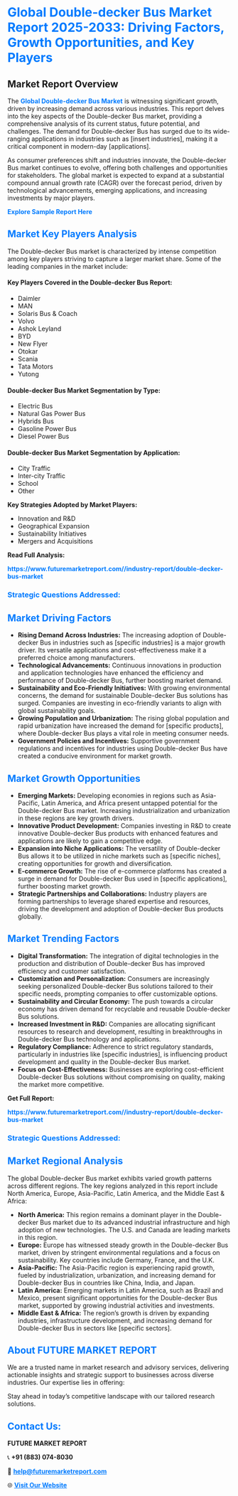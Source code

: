 <h1 style="color: #007BFF;">Global Double-decker Bus Market Report 2025-2033: Driving Factors, Growth Opportunities, and Key Players</h1>

<section id="overview">
<h2>Market Report Overview</h2>
<p>The <a href="https://www.futuremarketreport.com//industry-report/double-decker-bus-market" style="color: #007BFF; text-decoration: none;"><strong>Global Double-decker Bus Market</strong></a> is witnessing significant growth, driven by increasing demand across various industries. This report delves into the key aspects of the Double-decker Bus market, providing a comprehensive analysis of its current status, future potential, and challenges. The demand for Double-decker Bus has surged due to its wide-ranging applications in industries such as [insert industries], making it a critical component in modern-day [applications].</p>
<p>As consumer preferences shift and industries innovate, the Double-decker Bus market continues to evolve, offering both challenges and opportunities for stakeholders. The global market is expected to expand at a substantial compound annual growth rate (CAGR) over the forecast period, driven by technological advancements, emerging applications, and increasing investments by major players.</p>
</section>

<section id="overview">
<p><a href="https://www.futuremarketreport.com//request-sample/reportId=84930" style="color: #007BFF; text-decoration: none;"><strong>Explore Sample Report Here</strong></a></p>
</section>

<section id="key-players">
<h2 style="color: #007BFF;">Market Key Players Analysis</h2>
<p>The Double-decker Bus market is characterized by intense competition among key players striving to capture a larger market share. Some of the leading companies in the market include:</p>
<h4>Key Players Covered in the Double-decker Bus Report:</h4>
<ul><li>Daimler</li><li>MAN</li><li>Solaris Bus &amp; Coach</li><li>Volvo</li><li>Ashok Leyland</li><li>BYD</li><li>New Flyer</li><li>Otokar</li><li>Scania</li><li>Tata Motors</li><li>Yutong</li></ul>
<h4>Double-decker Bus Market Segmentation by Type:</h4>
<ul><li>Electric Bus</li><li>Natural Gas Power Bus</li><li>Hybrids Bus</li><li>Gasoline Power Bus</li><li>Diesel Power Bus</li></ul>

<h4>Double-decker Bus Market Segmentation by Application:</h4>
<ul><li>City Traffic</li><li>Inter-city Traffic</li><li>School</li><li>Other</li></ul>
<p><strong>Key Strategies Adopted by Market Players:</strong></p>
<ul>
<li>Innovation and R&D</li>
<li>Geographical Expansion</li>
<li>Sustainability Initiatives</li>
<li>Mergers and Acquisitions</li>
</ul>
</section>

<section>
<p><strong>Read Full Analysis: </strong></p><a href="https://www.futuremarketreport.com//industry-report/double-decker-bus-market" style="color: #007BFF; text-decoration: none;"><strong>https://www.futuremarketreport.com//industry-report/double-decker-bus-market</strong></a>
<h3 style="color: #007BFF;">Strategic Questions Addressed:</h3>
</section>

<section id="driving-factors">
<h2 style="color: #007BFF;">Market Driving Factors</h2>
<ul>
<li><strong>Rising Demand Across Industries:</strong> The increasing adoption of Double-decker Bus in industries such as [specific industries] is a major growth driver. Its versatile applications and cost-effectiveness make it a preferred choice among manufacturers.</li>
<li><strong>Technological Advancements:</strong> Continuous innovations in production and application technologies have enhanced the efficiency and performance of Double-decker Bus, further boosting market demand.</li>
<li><strong>Sustainability and Eco-Friendly Initiatives:</strong> With growing environmental concerns, the demand for sustainable Double-decker Bus solutions has surged. Companies are investing in eco-friendly variants to align with global sustainability goals.</li>
<li><strong>Growing Population and Urbanization:</strong> The rising global population and rapid urbanization have increased the demand for [specific products], where Double-decker Bus plays a vital role in meeting consumer needs.</li>
<li><strong>Government Policies and Incentives:</strong> Supportive government regulations and incentives for industries using Double-decker Bus have created a conducive environment for market growth.</li>
</ul>
</section>

<section id="growth-opportunities">
<h2 style="color: #007BFF;">Market Growth Opportunities</h2>
<ul>
<li><strong>Emerging Markets:</strong> Developing economies in regions such as Asia-Pacific, Latin America, and Africa present untapped potential for the Double-decker Bus market. Increasing industrialization and urbanization in these regions are key growth drivers.</li>
<li><strong>Innovative Product Development:</strong> Companies investing in R&D to create innovative Double-decker Bus products with enhanced features and applications are likely to gain a competitive edge.</li>
<li><strong>Expansion into Niche Applications:</strong> The versatility of Double-decker Bus allows it to be utilized in niche markets such as [specific niches], creating opportunities for growth and diversification.</li>
<li><strong>E-commerce Growth:</strong> The rise of e-commerce platforms has created a surge in demand for Double-decker Bus used in [specific applications], further boosting market growth.</li>
<li><strong>Strategic Partnerships and Collaborations:</strong> Industry players are forming partnerships to leverage shared expertise and resources, driving the development and adoption of Double-decker Bus products globally.</li>
</ul>
</section>

<section id="trending-factors">
<h2 style="color: #007BFF;">Market Trending Factors</h2>
<ul>
<li><strong>Digital Transformation:</strong> The integration of digital technologies in the production and distribution of Double-decker Bus has improved efficiency and customer satisfaction.</li>
<li><strong>Customization and Personalization:</strong> Consumers are increasingly seeking personalized Double-decker Bus solutions tailored to their specific needs, prompting companies to offer customizable options.</li>
<li><strong>Sustainability and Circular Economy:</strong> The push towards a circular economy has driven demand for recyclable and reusable Double-decker Bus solutions.</li>
<li><strong>Increased Investment in R&D:</strong> Companies are allocating significant resources to research and development, resulting in breakthroughs in Double-decker Bus technology and applications.</li>
<li><strong>Regulatory Compliance:</strong> Adherence to strict regulatory standards, particularly in industries like [specific industries], is influencing product development and quality in the Double-decker Bus market.</li>
<li><strong>Focus on Cost-Effectiveness:</strong> Businesses are exploring cost-efficient Double-decker Bus solutions without compromising on quality, making the market more competitive.</li>
</ul>
</section>

<section>
<p><strong>Get Full Report: </strong></p><a href="https://www.futuremarketreport.com//industry-report/double-decker-bus-market" style="color: #007BFF; text-decoration: none;"><strong>https://www.futuremarketreport.com//industry-report/double-decker-bus-market</strong></a>
<h3 style="color: #007BFF;">Strategic Questions Addressed:</h3>
</section>


<section id="regional-analysis">
<h2 style="color: #007BFF;">Market Regional Analysis</h2>
<p>The global Double-decker Bus market exhibits varied growth patterns across different regions. The key regions analyzed in this report include North America, Europe, Asia-Pacific, Latin America, and the Middle East & Africa:</p>
<ul>
<li><strong>North America:</strong> This region remains a dominant player in the Double-decker Bus market due to its advanced industrial infrastructure and high adoption of new technologies. The U.S. and Canada are leading markets in this region.</li>
<li><strong>Europe:</strong> Europe has witnessed steady growth in the Double-decker Bus market, driven by stringent environmental regulations and a focus on sustainability. Key countries include Germany, France, and the U.K.</li>
<li><strong>Asia-Pacific:</strong> The Asia-Pacific region is experiencing rapid growth, fueled by industrialization, urbanization, and increasing demand for Double-decker Bus in countries like China, India, and Japan.</li>
<li><strong>Latin America:</strong> Emerging markets in Latin America, such as Brazil and Mexico, present significant opportunities for the Double-decker Bus market, supported by growing industrial activities and investments.</li>
<li><strong>Middle East & Africa:</strong> The region’s growth is driven by expanding industries, infrastructure development, and increasing demand for Double-decker Bus in sectors like [specific sectors].</li>
</ul>
</section>

<footer>
<h2 style="color: #007BFF;">About FUTURE MARKET REPORT</h2>
<p>We are a trusted name in market research and advisory services, delivering actionable insights and strategic support to businesses across diverse industries. Our expertise lies in offering:</p>

<p>Stay ahead in today’s competitive landscape with our tailored research solutions.</p>

<h2 style="color: #007BFF;">Contact Us:</h2>
<p><strong>FUTURE MARKET REPORT</strong></p>
<p>📞 <strong>+91 (883) 074-8030</strong></p>
<p>📧 <strong><a href="mailto:help@futuremarketreport.com" style="color: #007BFF;">help@futuremarketreport.com</a></strong></p>
<p>🌐 <strong><a href="https://www.futuremarketreport.com/" style="color: #007BFF;">Visit Our Website</a></strong></p>
</footer>